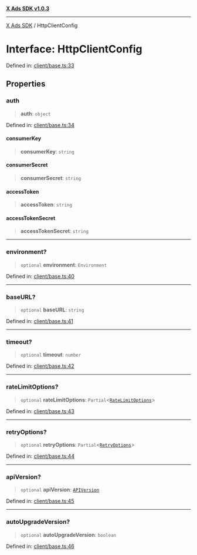 [**X Ads SDK v1.0.3**](../README.md)

***

[X Ads SDK](../globals.md) / HttpClientConfig

# Interface: HttpClientConfig

Defined in: [client/base.ts:33](https://github.com/kage1020/x-ads-sdk/blob/main/src/client/base.ts#L33)

## Properties

### auth

> **auth**: `object`

Defined in: [client/base.ts:34](https://github.com/kage1020/x-ads-sdk/blob/main/src/client/base.ts#L34)

#### consumerKey

> **consumerKey**: `string`

#### consumerSecret

> **consumerSecret**: `string`

#### accessToken

> **accessToken**: `string`

#### accessTokenSecret

> **accessTokenSecret**: `string`

***

### environment?

> `optional` **environment**: `Environment`

Defined in: [client/base.ts:40](https://github.com/kage1020/x-ads-sdk/blob/main/src/client/base.ts#L40)

***

### baseURL?

> `optional` **baseURL**: `string`

Defined in: [client/base.ts:41](https://github.com/kage1020/x-ads-sdk/blob/main/src/client/base.ts#L41)

***

### timeout?

> `optional` **timeout**: `number`

Defined in: [client/base.ts:42](https://github.com/kage1020/x-ads-sdk/blob/main/src/client/base.ts#L42)

***

### rateLimitOptions?

> `optional` **rateLimitOptions**: `Partial`\<[`RateLimitOptions`](RateLimitOptions.md)\>

Defined in: [client/base.ts:43](https://github.com/kage1020/x-ads-sdk/blob/main/src/client/base.ts#L43)

***

### retryOptions?

> `optional` **retryOptions**: `Partial`\<[`RetryOptions`](RetryOptions.md)\>

Defined in: [client/base.ts:44](https://github.com/kage1020/x-ads-sdk/blob/main/src/client/base.ts#L44)

***

### apiVersion?

> `optional` **apiVersion**: [`APIVersion`](../enumerations/APIVersion.md)

Defined in: [client/base.ts:45](https://github.com/kage1020/x-ads-sdk/blob/main/src/client/base.ts#L45)

***

### autoUpgradeVersion?

> `optional` **autoUpgradeVersion**: `boolean`

Defined in: [client/base.ts:46](https://github.com/kage1020/x-ads-sdk/blob/main/src/client/base.ts#L46)
